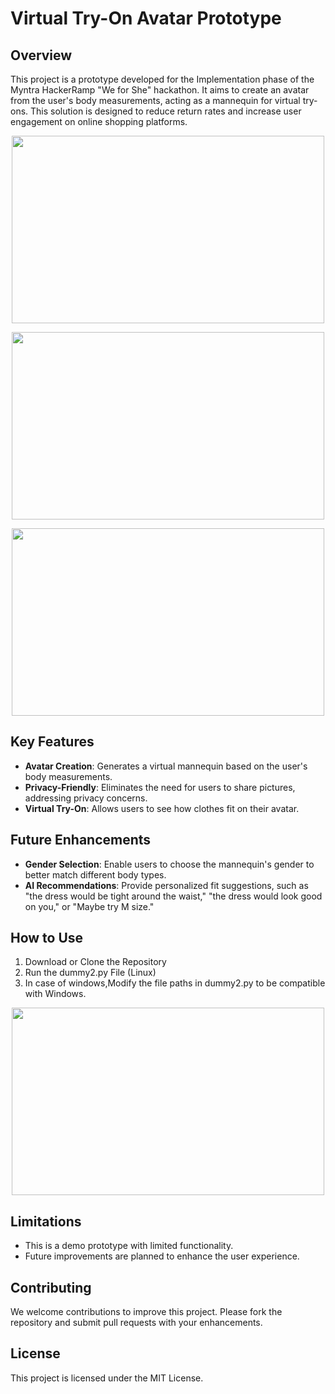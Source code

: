 # Virtual Try-On Avatar Prototype

## Overview
This project is a prototype developed for the Implementation phase of the Myntra HackerRamp "We for She" hackathon. It aims to create an avatar from the user's body measurements, acting as a mannequin for virtual try-ons. This solution is designed to reduce return rates and increase user engagement on online shopping platforms.

<p align=center>
<img src="https://github.com/user-attachments/assets/9ff8c9c8-ceb6-4092-b465-f46894629030" width="500" height="300">
</p>


<p align=center>
<img src="https://github.com/user-attachments/assets/511c0cfb-487e-424e-99c6-17fade3e6e75" width="500" height="300">
</p>

<p align=center>
<img src="https://github.com/user-attachments/assets/3a7fe3a3-61fe-481b-9f44-0b59cc04383c" width="500" height="300">
</p>

## Key Features
- **Avatar Creation**: Generates a virtual mannequin based on the user's body measurements.
- **Privacy-Friendly**: Eliminates the need for users to share pictures, addressing privacy concerns.
- **Virtual Try-On**: Allows users to see how clothes fit on their avatar.

## Future Enhancements
- **Gender Selection**: Enable users to choose the mannequin's gender to better match different body types.
- **AI Recommendations**: Provide personalized fit suggestions, such as "the dress would be tight around the waist," "the dress would look good on you," or "Maybe try M size."


## How to Use
1. Download or Clone the Repository
2. Run the dummy2.py File (Linux)
3. In case of windows,Modify the file paths in dummy2.py to be compatible with Windows.
 
<p align=center>
<img src="https://github.com/user-attachments/assets/2bb37d20-163a-43f8-abe9-5bfc4c87d3a9" width="500" height="300">
</p>

## Limitations
- This is a demo prototype with limited functionality.
- Future improvements are planned to enhance the user experience.

## Contributing
We welcome contributions to improve this project. Please fork the repository and submit pull requests with your enhancements.

## License
This project is licensed under the MIT License.



